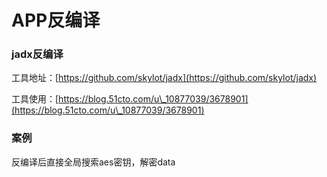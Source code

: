 # APP反编译

### jadx反编译

工具地址：[https://github.com/skylot/jadx](https://github.com/skylot/jadx)

工具使用：[https://blog.51cto.com/u\_10877039/3678901](https://blog.51cto.com/u\_10877039/3678901)

### 案例

反编译后直接全局搜索aes密钥，解密data
